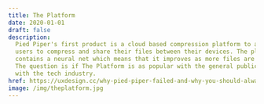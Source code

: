 ```yaml
---
title: The Platform
date: 2020-01-01
draft: false
description:
  Pied Piper's first product is a cloud based compression platform to allow
  users to compress and share their files between their devices. The platform
  contains a neural net which means that it improves as more files are uploaded.
  The question is if The Platform is as popular with the general public as it is
  with the tech industry.
href: https://uxdesign.cc/why-pied-piper-failed-and-why-you-should-always-test-with-real-users-b00c2ba40f9e
image: /img/theplatform.jpg
---
```

